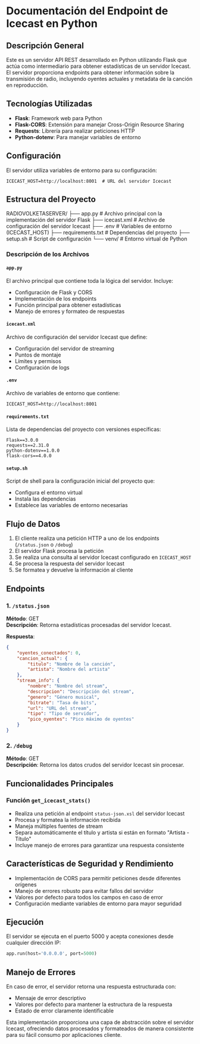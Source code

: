 # Documentación del Endpoint de Icecast en Python

## Descripción General
Este es un servidor API REST desarrollado en Python utilizando Flask que actúa como intermediario para obtener estadísticas de un servidor Icecast. El servidor proporciona endpoints para obtener información sobre la transmisión de radio, incluyendo oyentes actuales y metadata de la canción en reproducción.

## Tecnologías Utilizadas
- **Flask**: Framework web para Python
- **Flask-CORS**: Extensión para manejar Cross-Origin Resource Sharing
- **Requests**: Librería para realizar peticiones HTTP
- **Python-dotenv**: Para manejar variables de entorno

## Configuración
El servidor utiliza variables de entorno para su configuración:
```env
ICECAST_HOST=http://localhost:8001  # URL del servidor Icecast
```

## Estructura del Proyecto
RADIOVOLKETASERVER/
├── app.py              # Archivo principal con la implementación del servidor Flask
├── icecast.xml         # Archivo de configuración del servidor Icecast
├── .env                # Variables de entorno (ICECAST_HOST)
├── requirements.txt    # Dependencias del proyecto
├── setup.sh           # Script de configuración
└── venv/              # Entorno virtual de Python

### Descripción de los Archivos

#### `app.py`
El archivo principal que contiene toda la lógica del servidor. Incluye:
- Configuración de Flask y CORS
- Implementación de los endpoints
- Función principal para obtener estadísticas
- Manejo de errores y formateo de respuestas

#### `icecast.xml`
Archivo de configuración del servidor Icecast que define:
- Configuración del servidor de streaming
- Puntos de montaje
- Límites y permisos
- Configuración de logs

#### `.env`
Archivo de variables de entorno que contiene:
```env
ICECAST_HOST=http://localhost:8001
```

#### `requirements.txt`
Lista de dependencias del proyecto con versiones específicas:
```
Flask==3.0.0
requests==2.31.0
python-dotenv==1.0.0
flask-cors==4.0.0
```

#### `setup.sh`
Script de shell para la configuración inicial del proyecto que:
- Configura el entorno virtual
- Instala las dependencias
- Establece las variables de entorno necesarias

## Flujo de Datos
1. El cliente realiza una petición HTTP a uno de los endpoints (`/status.json` o `/debug`)
2. El servidor Flask procesa la petición
3. Se realiza una consulta al servidor Icecast configurado en `ICECAST_HOST`
4. Se procesa la respuesta del servidor Icecast
5. Se formatea y devuelve la información al cliente

## Endpoints

### 1. `/status.json`
**Método**: GET  
**Descripción**: Retorna estadísticas procesadas del servidor Icecast.

**Respuesta**:
```json
{
    "oyentes_conectados": 0,
    "cancion_actual": {
        "titulo": "Nombre de la canción",
        "artista": "Nombre del artista"
    },
    "stream_info": {
        "nombre": "Nombre del stream",
        "descripcion": "Descripción del stream",
        "genero": "Género musical",
        "bitrate": "Tasa de bits",
        "url": "URL del stream",
        "tipo": "Tipo de servidor",
        "pico_oyentes": "Pico máximo de oyentes"
    }
}
```

### 2. `/debug`
**Método**: GET  
**Descripción**: Retorna los datos crudos del servidor Icecast sin procesar.

## Funcionalidades Principales

### Función `get_icecast_stats()`
- Realiza una petición al endpoint `status-json.xsl` del servidor Icecast
- Procesa y formatea la información recibida
- Maneja múltiples fuentes de stream
- Separa automáticamente el título y artista si están en formato "Artista - Título"
- Incluye manejo de errores para garantizar una respuesta consistente

## Características de Seguridad y Rendimiento
- Implementación de CORS para permitir peticiones desde diferentes orígenes
- Manejo de errores robusto para evitar fallos del servidor
- Valores por defecto para todos los campos en caso de error
- Configuración mediante variables de entorno para mayor seguridad

## Ejecución
El servidor se ejecuta en el puerto 5000 y acepta conexiones desde cualquier dirección IP:
```python
app.run(host='0.0.0.0', port=5000)
```

## Manejo de Errores
En caso de error, el servidor retorna una respuesta estructurada con:
- Mensaje de error descriptivo
- Valores por defecto para mantener la estructura de la respuesta
- Estado de error claramente identificable

Esta implementación proporciona una capa de abstracción sobre el servidor Icecast, ofreciendo datos procesados y formateados de manera consistente para su fácil consumo por aplicaciones cliente.
